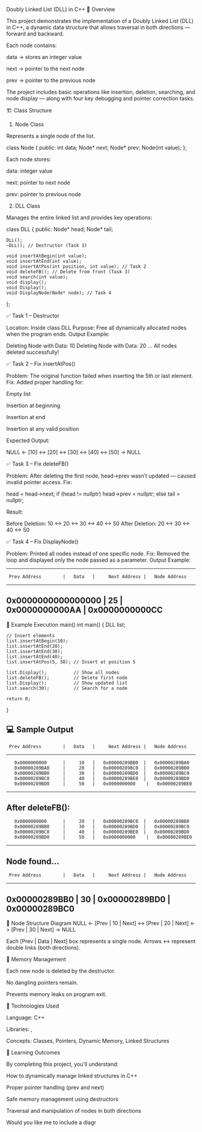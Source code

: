 Doubly Linked List (DLL) in C++
📘 Overview

This project demonstrates the implementation of a Doubly Linked List (DLL) in C++, a dynamic data structure that allows traversal in both directions — forward and backward.

Each node contains:

data → stores an integer value

next → pointer to the next node

prev → pointer to the previous node

The project includes basic operations like insertion, deletion, searching, and node display — along with four key debugging and pointer correction tasks.

🏗️ Class Structure
1. Node Class

Represents a single node of the list.

class Node {
public:
    int data;
    Node* next;
    Node* prev;
    Node(int value);
};


Each node stores:

data: integer value

next: pointer to next node

prev: pointer to previous node

2. DLL Class

Manages the entire linked list and provides key operations:

class DLL {
public:
    Node* head;
    Node* tail;

    DLL();
    ~DLL(); // Destructor (Task 1)
    
    void insertAtBegin(int value);
    void insertAtEnd(int value);
    void insertAtPos(int position, int value); // Task 2
    void deleteFB(); // Delete from front (Task 3)
    void search(int value);
    void display();
    void Display();
    void DisplayNode(Node* node); // Task 4
};


✅ Task 1 – Destructor

Location: Inside class DLL
Purpose: Free all dynamically allocated nodes when the program ends.
Output Example:

Deleting Node with Data: 10
Deleting Node with Data: 20
...
All nodes deleted successfully!

✅ Task 2 – Fix insertAtPos()

Problem: The original function failed when inserting the 5th or last element.
Fix: Added proper handling for:

Empty list

Insertion at beginning

Insertion at end

Insertion at any valid position

Expected Output:

NULL <- [10] <-> [20] <-> [30] <-> [40] <-> [50] -> NULL

✅ Task 3 – Fix deleteFB()

Problem: After deleting the first node, head->prev wasn’t updated — caused invalid pointer access.
Fix:

head = head->next;
if (head != nullptr)
    head->prev = nullptr;
else
    tail = nullptr;


Result:

Before Deletion: 10 <-> 20 <-> 30 <-> 40 <-> 50
After Deletion:  20 <-> 30 <-> 40 <-> 50

✅ Task 4 – Fix DisplayNode()

Problem: Printed all nodes instead of one specific node.
Fix: Removed the loop and displayed only the node passed as a parameter.
Output Example:

------------------------------------------------------
     Prev Address        |   Data   |     Next Address |   Node Address
------------------------------------------------------
  0x0000000000000000     |      25  |   0x0000000000AA |   0x0000000000CC
------------------------------------------------------

🧠 Example Execution
main()
int main() {
    DLL list;

    // Insert elements
    list.insertAtBegin(10);
    list.insertAtEnd(20);
    list.insertAtEnd(30);
    list.insertAtEnd(40);
    list.insertAtPos(5, 50); // Insert at position 5

    list.Display();          // Show all nodes
    list.deleteFB();         // Delete first node
    list.Display();          // Show updated list
    list.search(30);         // Search for a node

    return 0;
}

💻 Sample Output
------------------------------------------------------
     Prev Address        |   Data   |     Next Address |   Node Address
------------------------------------------------------
       0x0000000000      |     10   |   0x00000289BB0  |   0x00000289BA0
       0x00000289BA0     |     20   |   0x00000289BC0  |   0x00000289BB0
       0x00000289BB0     |     30   |   0x00000289BD0  |   0x00000289BC0
       0x00000289BC0     |     40   |   0x00000289BE0  |   0x00000289BD0
       0x00000289BD0     |     50   |   0x0000000000    |   0x00000289BE0
------------------------------------------------------

After deleteFB():
------------------------------------------------------
       0x0000000000      |     20   |   0x00000289BC0  |   0x00000289BB0
       0x00000289BB0     |     30   |   0x00000289BD0  |   0x00000289BC0
       0x00000289BC0     |     40   |   0x00000289BE0  |   0x00000289BD0
       0x00000289BD0     |     50   |   0x0000000000    |   0x00000289BE0
------------------------------------------------------

Node found...
------------------------------------------------------
     Prev Address        |   Data   |     Next Address |   Node Address
------------------------------------------------------
  0x00000289BB0          |     30   |   0x00000289BD0  |   0x00000289BC0
------------------------------------------------------

🧱 Node Structure Diagram
NULL <- [Prev | 10 | Next] <-> [Prev | 20 | Next] <-> [Prev | 30 | Next] -> NULL


Each [Prev | Data | Next] box represents a single node.
Arrows <-> represent double links (both directions).

🧹 Memory Management

Each new node is deleted by the destructor.

No dangling pointers remain.

Prevents memory leaks on program exit.

🧰 Technologies Used

Language: C++

Libraries: <iostream>, <iomanip>

Concepts: Classes, Pointers, Dynamic Memory, Linked Structures

🏁 Learning Outcomes

By completing this project, you’ll understand:

How to dynamically manage linked structures in C++

Proper pointer handling (prev and next)

Safe memory management using destructors

Traversal and manipulation of nodes in both directions

Would you like me to include a diagr
